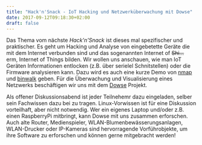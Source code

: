 ```yaml
---
title: "Hack'n'Snack - IoT Hacking und Netzwerküberwachung mit Dowse"
date: 2017-09-12T09:18:30+02:00
draft: false
---
```


Das Thema vom nächste *Hack'n'Snack* ist dieses mal spezifischer und praktischer. Es geht um Hacking und Analyse von eingebetette Geräte die mit dem Internet verbunden sind und das sogenannten Internet of ~~Shi…~~ erm, Internet of Things bilden. Wir wollen uns anschauen, wie man IoT Geräten Informationen entlocken (z.B. über serielel Schnitstellen) oder die Firmware analysieren kann. Dazu wird es auch eine kurze Demo von [nmap](https://www.nmap.org) und [binwalk](https://github.com/devttys0/binwalk) geben. Für die Überwachung und Visualisierung eines Netzwerks beschäftigen wir uns mit dem [Dowse](http://dowse.eu/) Projekt.

Als offener Diskussionsabend ist jeder Teilnehemr dazu eingeladen, selber sein Fachwissen dazu bei zu tragen. Linux-Vorwissen ist für eine Diskussion vorteilhaft, aber nicht notwendig. Wer ein eigenes Laptop und/oder z.B. einen RaspberryPi mitbringt, kann Dowse mit uns zusammen erforschen. Auch alte Router, Medienspieler, WLAN-Blumenbewässerungsanlagen, WLAN-Drucker oder IP-Kameras sind hervorragende Vorführobjekte, um ihre Software zu erforschen und können gerne mitgebracht werden!
